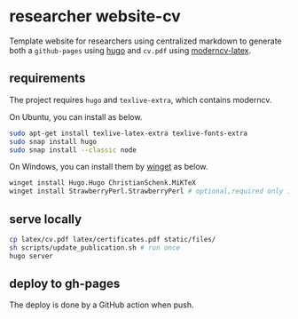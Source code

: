 # researcher website-cv

Template website for researchers using centralized markdown to generate both a `github-pages` using [hugo](https://gohugo.io/documentation/) and `cv.pdf` using [moderncv-latex](https://github.com/moderncv/moderncv).

## requirements

The project requires `hugo` and `texlive-extra`, which contains moderncv.

On Ubuntu, you can install as below.

  ```bash
  sudo apt-get install texlive-latex-extra texlive-fonts-extra
  sudo snap install hugo
  sudo snap install --classic node
  ```

On Windows, you can install them by [winget](https://learn.microsoft.com/en-us/windows/package-manager/winget/) as below.

  ```bash
  winget install Hugo.Hugo ChristianSchenk.MiKTeX
  winget install StrawberryPerl.StrawberryPerl # optional,required only if you runing from gitbatsh
  ```

## serve locally

  ```bash
  cp latex/cv.pdf latex/certificates.pdf static/files/
  sh scripts/update_publication.sh # run once
  hugo server
  ```

## deploy to gh-pages

The deploy is done by a GitHub action when push.
